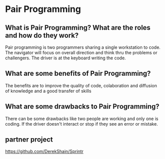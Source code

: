 # Pair Programming 

## What is Pair Programming? What are the roles and how do they work?

Pair programming is two programmers sharing a single workstation to code. The navigator will focus on overall direction and think thru the problems or challengers. The driver is at the keyboard writing the code.


## What are some benefits of Pair Programming?

The benefits are to improve the quality of code, colaboration and diffusion of knowledge and a good transfer of skills

## What are some drawbacks to Pair Programming?

There can be some drawbacks like two people are working and only one is coding. If the driver doesn't interact or stop if they see an error or mistake.

## partner project
https://github.com/DerekShain/Sprintr